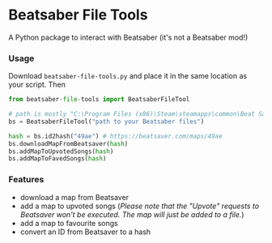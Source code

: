 # Beatsaber File Tools
A Python package to interact with Beatsaber (it's not a Beatsaber mod!)

### Usage
Download `beatsaber-file-tools.py` and place it in the same location as your script. Then
```python
from beatsaber-file-tools import BeatsaberFileTool

# path is mostly "C:\Program Files (x86)\Steam\steamapps\common\Beat Saber"
bs = BeatsaberFileTool("path to your Beatsaber files")

hash = bs.id2hash("49ae") # https://beatsaver.com/maps/49ae
bs.downloadMapFromBeatsaver(hash)
bs.addMapToUpvotedSongs(hash)
bs.addMapToFavedSongs(hash)
```

### Features
- download a map from Beatsaver
- add a map to upvoted songs (_Please note that the "Upvote" requests to Beatsaver won't be executed. The map will just be added to a file._)
- add a map to favourite songs
- convert an ID from Beatsaver to a hash